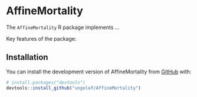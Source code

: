
# AffineMortality

The `AffineMortality` R package implements ...

Key features of the package:


## Installation

You can install the development version of AffineMortality from
[GitHub](https://github.com/ungolof/AffineMortality) with:

``` r
# install.packages("devtools")
devtools::install_github("ungolof/AffineMortality")
```
